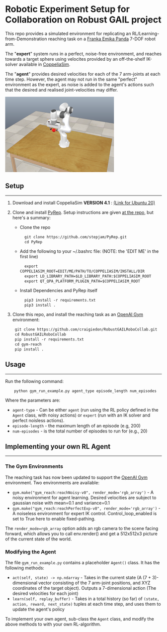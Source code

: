 # Robotic Experiment Setup for Collaboration on Robust GAIL project

This repo provides a simulated environment for replicating an RL/Learning-from-Demonstration reaching task on a [Franka Emika Panda](https://www.franka.de/) 7-DOF robot arm.

The "__expert__" system runs in a perfect, noise-free environment, and reaches towards a target sphere using velocites provided by an off-the-shelf IK-solver available in [CoppeliaSim](https://www.coppeliarobotics.com/).

The "__agent__" provides desired velocities for each of the 7 arm-joints at each time step. However, the agent may not run in the same "perfect" environment as the expert, as noise is added to the agent's actions such that the desired and realised joint-velocities may differ.

![Robot Reaching](pics/robotReach.png)

## Setup

---

1. Download and install CoppeliaSim __VERSION 4.1__ : [(Link for Ubuntu 20)](https://www.coppeliarobotics.com/files/CoppeliaSim_Edu_V4_1_0_Ubuntu20_04.tar.xz)
2. Clone and install [PyRep](https://github.com/stepjam/PyRep). Setup instructions are given [at the repo](https://github.com/stepjam/PyRep), but here's a summary:

	- Clone the repo

			git clone https://github.com/stepjam/PyRep.git
			cd PyRep

	- Add the following to your ~/.bashrc file: (NOTE: the 'EDIT ME' in the first line)

			export COPPELIASIM_ROOT=EDIT/ME/PATH/TO/COPPELIASIM/INSTALL/DIR
			export LD_LIBRARY_PATH=$LD_LIBRARY_PATH:$COPPELIASIM_ROOT
			export QT_QPA_PLATFORM_PLUGIN_PATH=$COPPELIASIM_ROOT

	- Install Dependencies and PyRep itself

			pip3 install -r requirements.txt
			pip3 install .
	
3. Clone this repo, and install the reaching task as an [OpenAI Gym](https://gym.openai.com/docs/) environment:

	    git clone https://github.com/craigiedon/RobustGAILRoboCollab.git
	    cd RobustGAILRoboCollab
	    pip install -r requirements.txt
	    cd gym-reach
	    pip install .



## Usage

---
Run the following command:

		python gym_run_example.py agent_type episode_length num_episodes

Where the parameters are:
- `agent-type` -  Can be either `agent` (run using the RL policy defined in the `Agent` class, with noisy actions) or `expert` (run with an IK solver and perfect noisless actions).
- `episode-length` - the maximum length of an episode (e.g, 200)
- `num-episodes` - is the total number of episodes to run for (e.g., 20)

[comment]: <> (- `--headless` - flag determines whether the simulations are run headless &#40;in the command line without GUI visuals&#41;.)


## Implementing your own RL Agent

---

### The Gym Environments

The reaching task has now been updated to support the [OpenAI Gym](https://gym.openai.com/docs/) environment. Two environments are available:


- `gym.make("gym_reach:reachNoisy-v0", render_mode='rgb_array')` - A noisy environment for agent learning. Desired velocities are subject to gaussian noise with mean=0.1 and variance=0.1
- `gym.make("gym_reach:reachPerfectExp-v0", render_mode='rgb_array')` - A noiseless environment for expert IK control. Control_loop_enabled is set to True here to enable fixed-pathing.

The `render_mode=rgb_array` option adds an rgb camera to the scene facing forward, which allows you to call env.render() and get a 512x512x3 picture of the current state of the world.

### Modifying the Agent

The file `gym_run_example.py` contains a placeholder `Agent()` class. It has the following methods:

- `act(self, state) -> np.ndarray` - Takes in the current state (A (7 + 3)-dimensional vector consisting of the 7 arm-joint positions, and XYZ coordinates of the target object). Outputs a 7-dimensional action (The desired velocities for each joint)
- `learn(self, replay_buffer)` - Takes in a total history (so far) of `(state, action, reward, next_state)` tuples at each time step, and uses them to update the agent's policy

To implement your own agent, sub-class the `Agent` class, and modify the above methods to with your own RL-algorithm.
